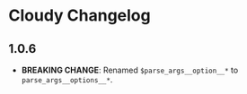 # Cloudy Changelog

## 1.0.6
    
* **BREAKING CHANGE**: Renamed `$parse_args__option__*` to `parse_args__options__*`.
